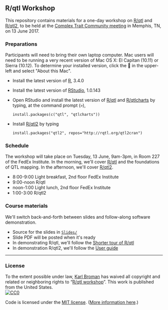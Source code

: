 ## R/qtl Workshop

This repository contains materials for a one-day workshop on
[R/qtl](http://rqtl.org) and [R/qtl2](http://kbroman.org/qtl2), to be
held at the
[Complex Trait Community meeting](http://complextrait.org/ctc2017/) in
Memphis, TN, on 13 June 2017.


### Preparations

Participants will need to bring their own laptop computer. Mac users
will need to be running a very recent version of Mac OS X: El Capitan
(10.11) or Sierra (10.12). To determine your installed version, click
the  in the upper-left and select "About this Mac".

- Install the latest version of [R](https://cran.r-project.org), 3.4.0

- Install the latest version of
  [RStudio](https://www.rstudio.com/products/rstudio/download/),
  1.0.143

- Open RStudio and install the latest version of
  [R/qtl](http://rqtl.org) and
  [R/qtlcharts](http://kbroman.org/qtlcharts) by typing, at the
  command prompt (`>`),

  ```{r}
  install.packages(c("qtl", "qtlcharts"))
  ```

- Install [R/qtl2](http://kbroman.org/qtl2) by typing

  ```{r}
  install.packages("qtl2", repos="http://rqtl.org/qtl2cran")
  ```

### Schedule

The workshop will take place on Tuesday, 13 June, 9am-3pm, in Room 227
of the FedEx Institute. In the morning, we'll cover
[R/qtl](http://rqtl.org) and the foundations of QTL mapping. In the
afternoon, we'll cover [R/qtl2](http://kbroman.org/qtl2).

- 8:00-9:00  Light breakfast, 2nd floor FedEx Institute
- 9:00-noon  R/qtl
- noon-1:00  Light lunch, 2nd floor FedEx Institute
- 1:00-3:00  R/qtl2

### Course materials

We'll switch back-and-forth between slides and follow-along software
demonstration.

- Source for the slides in [`Slides/`](Slides/)
- Slide PDF will be posted when it's ready
- In demonstrating R/qtl, we'll follow the
  [Shorter tour of R/qtl](http://rqtl.org/tutorials/rqtltour2.pdf)
- In demonstration R/qtl2, we'll follow the
  [User guide](http://kbroman.org/qtl2/assets/vignettes/user_guide.html)

---

### License

To the extent possible under law,
[Karl Broman](http://github.com/kbroman) has waived all copyright and
related or neighboring rights to
&ldquo;[R/qtl workshop](https://github.com/kbroman/RqtlWorkshop)&rdquo;.
This work is published from the United States.
<br/>
[![CC0](http://i.creativecommons.org/p/zero/1.0/88x31.png)](http://creativecommons.org/publicdomain/zero/1.0/)

Code is licensed under the
[MIT license](https://cran.r-project.org/web/licenses/MIT).
([More information here](https://en.wikipedia.org/wiki/MIT_License).)
